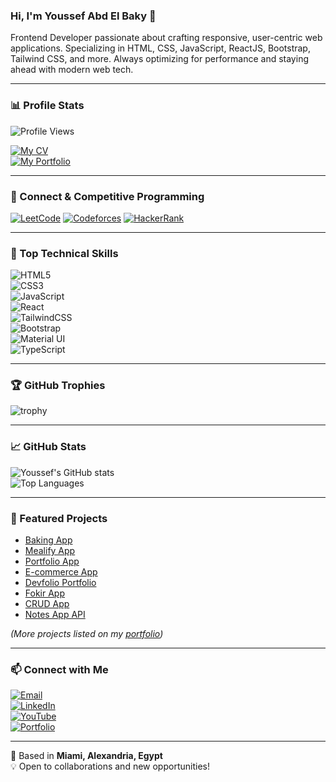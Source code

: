 ### Hi, I'm Youssef Abd El Baky 👋  
Frontend Developer passionate about crafting responsive, user-centric web applications. Specializing in HTML, CSS, JavaScript, ReactJS, Bootstrap, Tailwind CSS, and more. Always optimizing for performance and staying ahead with modern web tech.

---

### 📊 Profile Stats
![Profile Views](https://komarev.com/ghpvc/?username=youssefabdelbaky&label=Profile%20views&color=0e75b6&style=flat)

[![My CV](https://img.shields.io/badge/My%20CV-28a745?style=for-the-badge&logo=readme&logoColor=white)](https://youssefabdelbaky.netlify.app)  
[![My Portfolio](https://img.shields.io/badge/My%20Portfolio-0078D4?style=for-the-badge&logo=google-chrome&logoColor=white)](https://youssefabdelbaky.netlify.app)

---

### 🤝 Connect & Competitive Programming
[![LeetCode](https://img.shields.io/badge/LeetCode-FFA116?style=for-the-badge&logo=leetcode&logoColor=white)](https://leetcode.com/) 
[![Codeforces](https://img.shields.io/badge/Codeforces-1F8ACB?style=for-the-badge&logo=codeforces&logoColor=white)](https://codeforces.com/) 
[![HackerRank](https://img.shields.io/badge/HackerRank-2EC866?style=for-the-badge&logo=hackerrank&logoColor=white)](https://hackerrank.com/)  

---

### 🔧 Top Technical Skills
![HTML5](https://img.shields.io/badge/HTML5-E34F26?style=for-the-badge&logo=html5&logoColor=white)  
![CSS3](https://img.shields.io/badge/CSS3-1572B6?style=for-the-badge&logo=css3&logoColor=white)  
![JavaScript](https://img.shields.io/badge/JavaScript-F7DF1E?style=for-the-badge&logo=javascript&logoColor=black)  
![React](https://img.shields.io/badge/React-20232A?style=for-the-badge&logo=react&logoColor=61DAFB)  
![TailwindCSS](https://img.shields.io/badge/TailwindCSS-38B2AC?style=for-the-badge&logo=tailwind-css&logoColor=white)  
![Bootstrap](https://img.shields.io/badge/Bootstrap-563D7C?style=for-the-badge&logo=bootstrap&logoColor=white)  
![Material UI](https://img.shields.io/badge/MUI-007FFF?style=for-the-badge&logo=mui&logoColor=white)  
![TypeScript](https://img.shields.io/badge/TypeScript-007ACC?style=for-the-badge&logo=typescript&logoColor=white)  

---

### 🏆 GitHub Trophies
![trophy](https://github-profile-trophy.vercel.app/?username=youssefabdelbaky&theme=onedark&margin-w=15&margin-h=15)

---

### 📈 GitHub Stats
![Youssef's GitHub stats](https://github-readme-stats.vercel.app/api?username=youssefabdelbaky&show_icons=true&theme=radical)  
![Top Languages](https://github-readme-stats.vercel.app/api/top-langs/?username=youssefabdelbaky&layout=compact&theme=radical)

---

### 🚀 Featured Projects
- [Baking App](https://bakery-wesbite.vercel.app/)
- [Mealify App](https://mealify-raab.vercel.app/)
- [Portfolio App](https://osaka-assigment.vercel.app/)
- [E-commerce App](https://freshcartapp-kappa.vercel.app/)
- [Devfolio Portfolio](https://portfliojoe.vercel.app/)
- [Fokir App](https://fokiro.vercel.app/)
- [CRUD App](https://product-management-one-chi.vercel.app/)
- [Notes App API](https://notes-five-pearl.vercel.app/)

*(More projects listed on my [portfolio](https://youssefabdelbaky.netlify.app))*  

---

### 📫 Connect with Me
[![Email](https://img.shields.io/badge/Email-D14836?style=for-the-badge&logo=gmail&logoColor=white)](mailto:youssefabdelbaky4@gmail.com)  
[![LinkedIn](https://img.shields.io/badge/LinkedIn-0A66C2?style=for-the-badge&logo=linkedin&logoColor=white)](https://www.linkedin.com/in/youssefabdelbaky)  
[![YouTube](https://img.shields.io/badge/YouTube-FF0000?style=for-the-badge&logo=youtube&logoColor=white)](https://youtube.com/channel/youssefdeveloper)  
[![Portfolio](https://img.shields.io/badge/Portfolio-1ABC9C?style=for-the-badge&logo=google-chrome&logoColor=white)](https://youssefabdelbaky.netlify.app)

---

📍 Based in **Miami, Alexandria, Egypt**  
💡 Open to collaborations and new opportunities!
